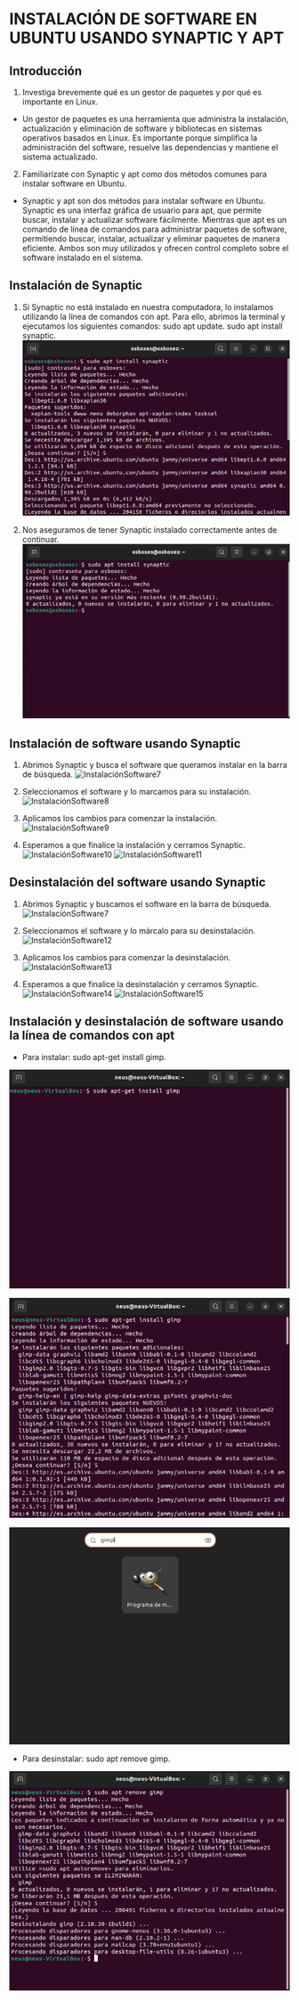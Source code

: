 # INSTALACIÓN DE SOFTWARE EN UBUNTU USANDO SYNAPTIC Y APT

## Introducción
1. Investiga brevemente qué es un gestor de paquetes y por qué es importante en Linux.

* Un gestor de paquetes es una herramienta que administra la instalación, actualización y eliminación de software y bibliotecas en sistemas operativos basados en Linux. Es importante porque simplifica la administración del software, resuelve las dependencias y mantiene el sistema actualizado.


2. Familiarízate con Synaptic y apt como dos métodos comunes para instalar software en Ubuntu.

* Synaptic y apt son dos métodos para instalar software en Ubuntu. Synaptic es una interfaz gráfica de usuario para apt, que permite buscar, instalar y actualizar software fácilmente. Mientras que apt es un comando de línea de comandos para administrar paquetes de software, permitiendo buscar, instalar, actualizar y eliminar paquetes de manera eficiente. Ambos son muy utilizados y ofrecen control completo sobre el software instalado en el sistema.


## Instalación de Synaptic

1. Si Synaptic no está instalado en nuestra computadora, lo instalamos utilizando la línea de comandos con apt. Para ello, abrimos la terminal y ejecutamos los siguientes comandos: sudo apt update.  sudo apt install synaptic.
![InstalaciónSoftware1](https://github.com/neusmartinez/Instalacion-Software/blob/main/INSTALACIO%CC%81N%20SOFTWARE%201.png)

2. Nos aseguramos de tener Synaptic instalado correctamente antes de continuar.
![InstalaciónSoftware2](https://github.com/neusmartinez/Instalacion-Software/blob/main/INSTALACIO%CC%81N%20SOFTWARE%202.png)


## Instalación de software usando Synaptic

1. Abrimos Synaptic y busca el software que queramos instalar en la barra de búsqueda.
![InstalaciónSoftware7](https://github.com/neusmartinez/Instalacion-Software/blob/main/INSTALACI%C3%93N%20SOFTWARE%207.png)


2. Seleccionamos el software y lo  marcamos para su instalación.
![InstalaciónSoftware8](https://github.com/neusmartinez/Instalacion-Software/blob/main/INSTALACI%C3%93N%20SOFTWARE%208.png)


3. Aplicamos los cambios para comenzar la instalación.
![InstalaciónSoftware9](https://github.com/neusmartinez/Instalacion-Software/blob/main/INSTALACI%C3%93N%20SOFTWARE%209.png)


4. Esperamos a que finalice la instalación y cerramos Synaptic.
![InstalaciónSoftware10](https://github.com/neusmartinez/Instalacion-Software/blob/main/INSTALACI%C3%93N%20SOFTWARE%2010.png)
![InstalaciónSoftware11](https://github.com/neusmartinez/Instalacion-Software/blob/main/INSTALACI%C3%93N%20SOFTWARE%2011.png)

## Desinstalación del software usando Synaptic

1. Abrimos Synaptic y buscamos el software en la barra de búsqueda.
![InstalaciónSoftware7](https://github.com/neusmartinez/Instalacion-Software/blob/main/INSTALACI%C3%93N%20SOFTWARE%207.png)


2. Seleccionamos el software y lo márcalo para su desinstalación.
![InstalaciónSoftware12](https://github.com/neusmartinez/Instalacion-Software/blob/main/INSTALACI%C3%93N%20SOFTWARE%2012.png)


3. Aplicamos los cambios para comenzar la desinstalación.
![InstalaciónSoftware13](https://github.com/neusmartinez/Instalacion-Software/blob/main/INSTALACI%C3%93N%20SOFTWARE%2013.png)


4. Esperamos a que finalice la desinstalación y cerramos Synaptic.
![InstalaciónSoftware14](https://github.com/neusmartinez/Instalacion-Software/blob/main/INSTALACI%C3%93N%20SOFTWARE%2014.png)
![InstalaciónSoftware15](https://github.com/neusmartinez/Instalacion-Software/blob/main/INSTALACI%C3%93N%20SOFTWARE%2015.png)


## Instalación y desinstalación de software usando la línea de comandos con apt

* Para instalar: sudo apt-get install gimp.

![InstalaciónSoftware3](https://github.com/neusmartinez/Instalacion-Software/blob/main/INSTALACIO%CC%81N%20SOFTWARE%203.png)

![InstalaciónSoftware4](https://github.com/neusmartinez/Instalacion-Software/blob/main/INSTALACIO%CC%81N%20SOFTWARE%204.png)

![InstalaciónSoftware5](https://github.com/neusmartinez/Instalacion-Software/blob/main/INSTALACIO%CC%81N%20SOFTWARE%205.png)


* Para desinstalar: sudo apt remove gimp.

![InstalaciónSoftware6](https://github.com/neusmartinez/Instalacion-Software/blob/main/INSTALACIO%CC%81N%20SOFTWARE%206.png)

